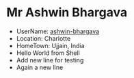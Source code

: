 # Mr Ashwin Bhargava 
* UserName: [ashwin-bhargava](https://github.com/ashwin-bhargava)
* Location: Charlotte
* HomeTown: Ujjain, India
* Hello World from Shell
* Add new line for testing
* Again a new line